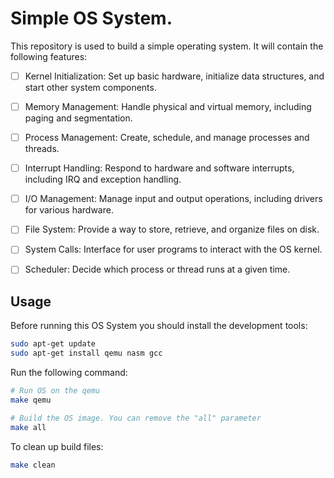 # Simple OS System.

This repository is used to build a simple operating system. It will contain the following features:

- [ ] Kernel Initialization: Set up basic hardware, initialize data structures, and start other system components.
- [ ] Memory Management: Handle physical and virtual memory, including paging and segmentation.
- [ ] Process Management: Create, schedule, and manage processes and threads.
- [ ] Interrupt Handling: Respond to hardware and software interrupts, including IRQ and exception handling.
- [ ] I/O Management: Manage input and output operations, including drivers for various hardware.
- [ ] File System: Provide a way to store, retrieve, and organize files on disk.
- [ ] System Calls: Interface for user programs to interact with the OS kernel.
- [ ] Scheduler: Decide which process or thread runs at a given time.


## Usage


Before running this OS System you should install the development tools:
```bash
sudo apt-get update
sudo apt-get install qemu nasm gcc
```

Run the following command:

```bash
# Run OS on the qemu
make qemu

# Build the OS image. You can remove the "all" parameter
make all
```

To clean up build files:
```bash
make clean
```